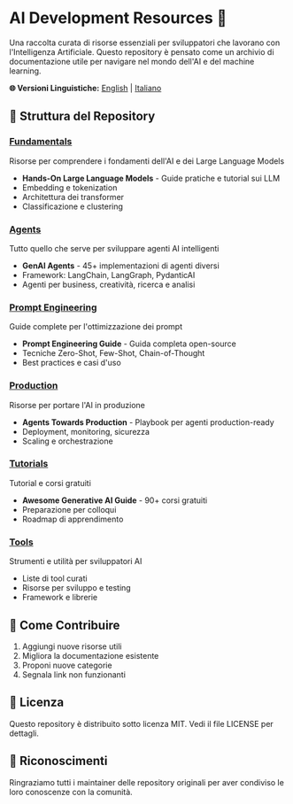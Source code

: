 # AI Development Resources 🤖

Una raccolta curata di risorse essenziali per sviluppatori che lavorano con l'Intelligenza Artificiale. Questo repository è pensato come un archivio di documentazione utile per navigare nel mondo dell'AI e del machine learning.

**🌐 Versioni Linguistiche:** [English](README.md) | [Italiano](README_IT.md)

## 📁 Struttura del Repository

### [Fundamentals](./fundamentals/)
Risorse per comprendere i fondamenti dell'AI e dei Large Language Models
- **Hands-On Large Language Models** - Guide pratiche e tutorial sui LLM
- Embedding e tokenization
- Architettura dei transformer
- Classificazione e clustering

### [Agents](./agents/)
Tutto quello che serve per sviluppare agenti AI intelligenti
- **GenAI Agents** - 45+ implementazioni di agenti diversi
- Framework: LangChain, LangGraph, PydanticAI
- Agenti per business, creatività, ricerca e analisi

### [Prompt Engineering](./prompt-engineering/)
Guide complete per l'ottimizzazione dei prompt
- **Prompt Engineering Guide** - Guida completa open-source
- Tecniche Zero-Shot, Few-Shot, Chain-of-Thought
- Best practices e casi d'uso

### [Production](./production/)
Risorse per portare l'AI in produzione
- **Agents Towards Production** - Playbook per agenti production-ready
- Deployment, monitoring, sicurezza
- Scaling e orchestrazione

### [Tutorials](./tutorials/)
Tutorial e corsi gratuiti
- **Awesome Generative AI Guide** - 90+ corsi gratuiti
- Preparazione per colloqui
- Roadmap di apprendimento

### [Tools](./tools/)
Strumenti e utilità per sviluppatori AI
- Liste di tool curati
- Risorse per sviluppo e testing
- Framework e librerie

## 🚀 Come Contribuire

1. Aggiungi nuove risorse utili
2. Migliora la documentazione esistente
3. Proponi nuove categorie
4. Segnala link non funzionanti

## 📄 Licenza

Questo repository è distribuito sotto licenza MIT. Vedi il file LICENSE per dettagli.

## 🙏 Riconoscimenti

Ringraziamo tutti i maintainer delle repository originali per aver condiviso le loro conoscenze con la comunità.